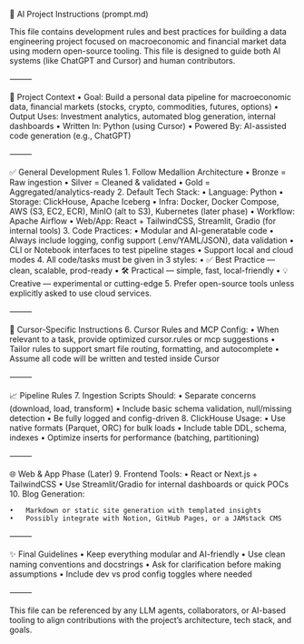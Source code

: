📘 AI Project Instructions (prompt.md)

This file contains development rules and best practices for building a data engineering project focused on macroeconomic and financial market data using modern open-source tooling. This file is designed to guide both AI systems (like ChatGPT and Cursor) and human contributors.

⸻

🧠 Project Context
	•	Goal: Build a personal data pipeline for macroeconomic data, financial markets (stocks, crypto, commodities, futures, options)
	•	Output Uses: Investment analytics, automated blog generation, internal dashboards
	•	Written In: Python (using Cursor)
	•	Powered By: AI-assisted code generation (e.g., ChatGPT)

⸻

✅ General Development Rules
	1.	Follow Medallion Architecture
	•	Bronze = Raw ingestion
	•	Silver = Cleaned & validated
	•	Gold = Aggregated/analytics-ready
	2.	Default Tech Stack:
	•	Language: Python
	•	Storage: ClickHouse, Apache Iceberg
	•	Infra: Docker, Docker Compose, AWS (S3, EC2, ECR), MinIO (alt to S3), Kubernetes (later phase)
	•	Workflow: Apache Airflow
	•	Web/App: React + TailwindCSS, Streamlit, Gradio (for internal tools)
	3.	Code Practices:
	•	Modular and AI-generatable code
	•	Always include logging, config support (.env/YAML/JSON), data validation
	•	CLI or Notebook interfaces to test pipeline stages
	•	Support local and cloud modes
	4.	All code/tasks must be given in 3 styles:
	•	✅ Best Practice — clean, scalable, prod-ready
	•	🛠️ Practical — simple, fast, local-friendly
	•	💡 Creative — experimental or cutting-edge
	5.	Prefer open-source tools unless explicitly asked to use cloud services.

⸻

🧰 Cursor-Specific Instructions
	6.	Cursor Rules and MCP Config:
	•	When relevant to a task, provide optimized cursor.rules or mcp suggestions
	•	Tailor rules to support smart file routing, formatting, and autocomplete
	•	Assume all code will be written and tested inside Cursor

⸻

📈 Pipeline Rules
	7.	Ingestion Scripts Should:
	•	Separate concerns (download, load, transform)
	•	Include basic schema validation, null/missing detection
	•	Be fully logged and config-driven
	8.	ClickHouse Usage:
	•	Use native formats (Parquet, ORC) for bulk loads
	•	Include table DDL, schema, indexes
	•	Optimize inserts for performance (batching, partitioning)

⸻

🌐 Web & App Phase (Later)
	9.	Frontend Tools:
	•	React or Next.js + TailwindCSS
	•	Use Streamlit/Gradio for internal dashboards or quick POCs
	10.	Blog Generation:

	•	Markdown or static site generation with templated insights
	•	Possibly integrate with Notion, GitHub Pages, or a JAMstack CMS

⸻

✨ Final Guidelines
	•	Keep everything modular and AI-friendly
	•	Use clean naming conventions and docstrings
	•	Ask for clarification before making assumptions
	•	Include dev vs prod config toggles where needed

⸻

This file can be referenced by any LLM agents, collaborators, or AI-based tooling to align contributions with the project’s architecture, tech stack, and goals.